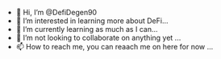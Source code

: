 - 👋 Hi, I’m @DefiDegen90
- 👀 I’m interested in learning more about DeFi...
- 🌱 I’m currently learning as much as I can...
- 💞️ I’m not looking to collaborate on anything yet ...
- 📫 How to reach me, you can reaach me on here for now ...

<!---
DefiDegen90/DefiDegen90 is a ✨ special ✨ repository because its `README.md` (this file) appears on your GitHub profile.
You can click the Preview link to take a look at your changes.
--->
